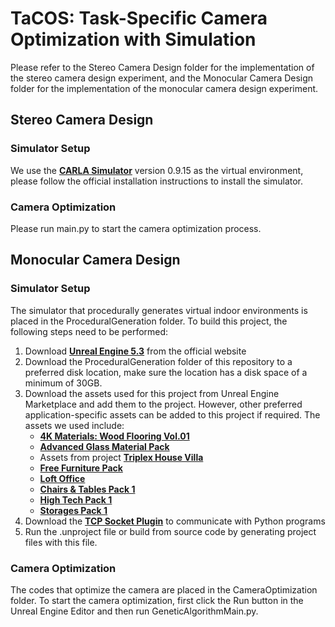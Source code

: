TaCOS: Task-Specific Camera Optimization with Simulation
===============
Please refer to the Stereo Camera Design folder for the implementation of the stereo camera design experiment, and the Monocular Camera Design folder for the implementation of the monocular camera design experiment. 

## Stereo Camera Design
### Simulator Setup
We use the [**CARLA Simulator**](https://carla.org//) version 0.9.15 as the virtual environment, please follow the official installation instructions to install the simulator.

### Camera Optimization
Please run main.py to start the camera optimization process.

## Monocular Camera Design
### Simulator Setup
The simulator that procedurally generates virtual indoor environments is placed in the ProceduralGeneration folder. To build this project, the following steps need to be performed:
1. Download [**Unreal Engine 5.3**](https://www.unrealengine.com/en-US/download) from the official website
2. Download the ProceduralGeneration folder of this repository to a preferred disk location, make sure the location has a disk space of a minimum of 30GB.
3. Download the assets used for this project from Unreal Engine Marketplace and add them to the project. However, other preferred application-specific assets can be added to this project if required. The assets we used include:
   * [**4K Materials: Wood Flooring Vol.01**](https://www.unrealengine.com/marketplace/en-US/product/4k-materials-wood-flooring)
   * [**Advanced Glass Material Pack**](https://www.unrealengine.com/marketplace/en-US/product/advanced-glass-material-pack)
   * Assets from project [**Triplex House Villa**](https://www.unrealengine.com/marketplace/en-US/product/big-triplex-house-villa)
   * [**Free Furniture Pack**](https://www.unrealengine.com/marketplace/en-US/product/a4907129f69c44a892f76782489736ab)
   * [**Loft Office**](https://www.unrealengine.com/marketplace/en-US/product/loft-office-modular)
   * [**Chairs & Tables Pack 1**](https://www.unrealengine.com/marketplace/en-US/product/twinmotion-chairs-tables-pack-1)
   * [**High Tech Pack 1**](https://www.unrealengine.com/marketplace/en-US/product/twinmotion-high-tech-pack-1)
   * [**Storages Pack 1**](https://www.unrealengine.com/marketplace/en-US/product/twinmotion-storages-pack-1)
4. Download the [**TCP Socket Plugin**](https://github.com/CodeSpartan/UE4TcpSocketPlugin) to communicate with Python programs
5. Run the .unproject file or build from source code by generating project files with this file.

### Camera Optimization
The codes that optimize the camera are placed in the CameraOptimization folder. To start the camera optimization, first click the Run button in the Unreal Engine Editor and then run GeneticAlgorithmMain.py.
